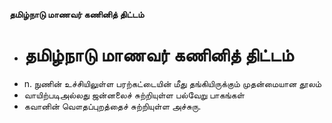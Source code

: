 **தமிழ்நாடு மாணவர் கணினித் திட்டம்**
- # தமிழ்நாடு மாணவர் கணினித் திட்டம்
- n. நுணின் உச்சியிலுள்ள பரற்கட்டையின் மீது தங்கியிருக்கும் முதன்மையான தூலம்
- வாயிற்படிஅல்லது ஜன்னலைச் சுற்றியுள்ள பல்வேறு பாகங்கள்
- கவானின் வௌதப்புறத்தைச் சுற்றியுள்ள அச்சுரு.

